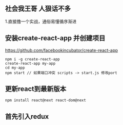 ## 社会我王哥 人狠话不多
1.直接撸一个实战，通俗易懂循序渐进

## 安装create-react-app 并创建项目
https://github.com/facebookincubator/create-react-app

```
npm i -g create-react-app
create-react-app my-app
cd my-app
npm start // 如果端口冲突 scripts -> start.js 修改port 
```

## 更新react到最新版本

```
npm install react@next react-dom@next
```

## 首先引入redux

